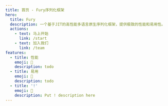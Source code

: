 ```yaml
---
title: 首页 - Fury序列化框架
hero:
  title: Fury
  description: 一个基于JIT的高性能多语言原生序列化框架，提供极致的性能和易用性。
  actions:
    - text: 马上开始
      link: /start
    - text: 加入我们
      link: /team
features:
  - title: 性能
    emoji: 💎
    description: todo
  - title: 易用
    emoji: 🌈
    description: todo
  - title: '!'
    emoji: 🚀
    description: Put ! description here
---
```

